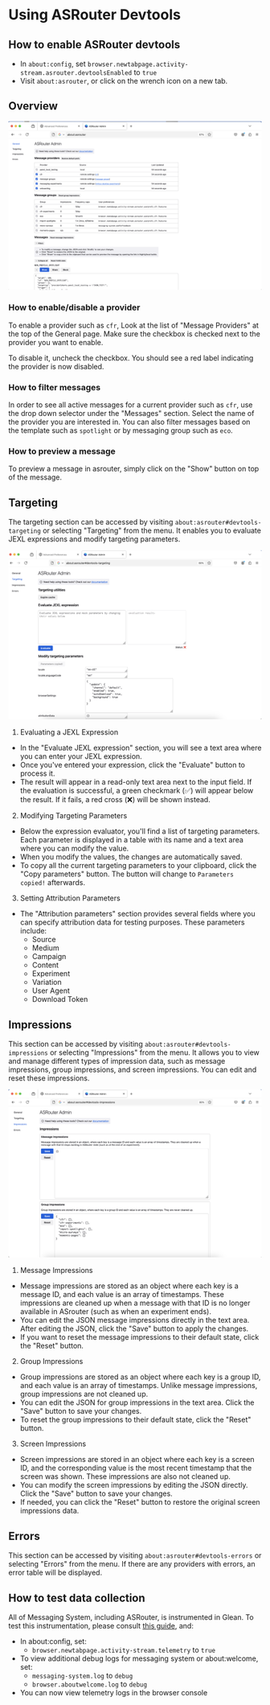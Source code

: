 # Using ASRouter Devtools

## How to enable ASRouter devtools
- In `about:config`, set `browser.newtabpage.activity-stream.asrouter.devtoolsEnabled` to `true`
- Visit `about:asrouter`, or click on the wrench icon on a new tab.

## Overview

![ASRouter image general](./asrouter-general.png)

### How to enable/disable a provider

To enable a provider such as `cfr`, Look at the list of "Message Providers" at
the top of the General page. Make sure the checkbox is checked next to the
provider you want to enable.

To disable it, uncheck the checkbox. You should see a red label indicating the provider is now disabled.

### How to filter messages

In order to see all active messages for a current provider such as `cfr`, use
the drop down selector under the "Messages" section. Select the name of the
provider you are interested in. You can also filter messages based on the
template such as `spotlight` or by messaging group such as `eco`.

### How to preview a message

To preview a message in asrouter, simply click on the "Show" button on top of
the message.

## Targeting

The targeting section can be accessed by visiting
`about:asrouter#devtools-targeting` or selecting "Targeting" from the menu. It
enables you to evaluate JEXL expressions and modify targeting parameters.

![ASRouter image targeting](./asrouter-targeting.png)

1. Evaluating a JEXL Expression

 - In the "Evaluate JEXL expression" section, you will see a text area where you can enter your JEXL expression.
 - Once you've entered your expression, click the "Evaluate" button to process it.
 - The result will appear in a read-only text area next to the input field. If the evaluation is successful, a green checkmark (✅) will appear
  below the result. If it fails, a red cross (❌) will be shown instead.

2. Modifying Targeting Parameters

  - Below the expression evaluator, you'll find a list of targeting parameters. Each parameter is displayed in a table with its name and a text area where you can modify the value.
  - When you modify the values, the changes are automatically saved.
  - To copy all the current targeting parameters to your clipboard, click the
    "Copy parameters" button. The button will change to `Parameters copied!`
    afterwards.

3. Setting Attribution Parameters

 - The "Attribution parameters" section provides several fields where you can specify attribution data for testing purposes. These parameters include:
    * Source
    * Medium
    * Campaign
    * Content
    * Experiment
    * Variation
    * User Agent
    * Download Token

## Impressions

This section can be accessed by visiting `about:asrouter#devtools-impressions`
or selecting "Impressions" from the menu. It allows you to view and manage different types of impression data, such as
message impressions, group impressions, and screen impressions. You can edit and
reset these impressions.

![ASRouter image impressions](./asrouter-impressions.png)

1. Message Impressions

  - Message impressions are stored as an object where each key is a message ID,
    and each value is an array of timestamps. These impressions are cleaned up
    when a message with that ID is no longer available in ASrouter (such as when an
    experiment ends).
  - You can edit the JSON message impressions directly in the text area. After editing the JSON, click the "Save" button to apply the changes.
  - If you want to reset the message impressions to their default state, click the "Reset" button.

2. Group Impressions

 - Group impressions are stored as an object where each key is a group ID, and each value is an array of timestamps. Unlike message impressions, group impressions are not cleaned up.
 - You can edit the JSON for group impressions in the text area. Click the
   "Save" button to save your changes.
  - To reset the group impressions to their default state, click the "Reset" button.

3. Screen Impressions

 - Screen impressions are stored in an object where each key is a screen ID, and the corresponding value is the most recent timestamp that the screen was shown. These impressions are also not cleaned up.
 - You can modify the screen impressions by editing the JSON directly. Click the
   "Save" button to save your changes.
 - If needed, you can click the "Reset" button to restore the original screen impressions data.

## Errors

This section can be accessed by visiting `about:asrouter#devtools-errors` or
selecting "Errors" from the menu. If there are any providers with errors, an error table will be
displayed.

## How to test data collection

All of Messaging System, including ASRouter, is instrumented in Glean.
To test this instrumentation, please consult [this guide](/toolkit/components/glean/user/instrumentation_tests.md), and:

- In about:config, set:
  - `browser.newtabpage.activity-stream.telemetry` to `true`
- To view additional debug logs for messaging system or about:welcome, set:
  - `messaging-system.log` to `debug`
  - `browser.aboutwelcome.log` to `debug`
- You can now view telemetry logs in the browser console
